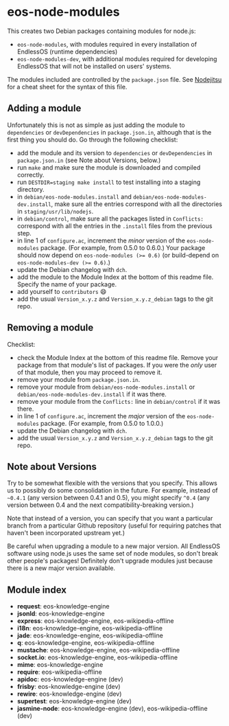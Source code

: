 eos-node-modules
================
This creates two Debian packages containing modules for node.js:

- `eos-node-modules`, with modules required in every installation of EndlessOS (runtime dependencies)
- `eos-node-modules-dev`, with additional modules required for developing EndlessOS that will not be installed on users' systems.

The modules included are controlled by the `package.json` file. See [Nodejitsu](http://package.json.nodejitsu.com/) for a cheat sheet for the syntax of this file.

Adding a module
---------------
Unfortunately this is not as simple as just adding the module to `dependencies` or `devDependencies` in `package.json.in`, although that is the first thing you should do.
Go through the following checklist:

- add the module and its version to `dependencies` or `devDependencies` in `package.json.in` (see Note about Versions, below.)
- run `make` and make sure the module is downloaded and compiled correctly.
- run `DESTDIR=staging make install` to test installing into a staging directory.
- in `debian/eos-node-modules.install` and `debian/eos-node-modules-dev.install`, make sure all the entries correspond with all the directories in `staging/usr/lib/nodejs`.
- in `debian/control`, make sure all the packages listed in `Conflicts:` correspond with all the entries in the `.install` files from the previous step.
- in line 1 of `configure.ac`, increment the *minor* version of the `eos-node-modules` package. (For example, from 0.5.0 to 0.6.0.) Your package should now depend on `eos-node-modules (>= 0.6)` (or build-depend on `eos-node-modules-dev (>= 0.6)`.)
- update the Debian changelog with `dch`.
- add the module to the Module Index at the bottom of this readme file. Specify the name of your package.
- add yourself to `contributors` :smile:
- add the usual `Version_x.y.z` and `Version_x.y.z_debian` tags to the git repo.

Removing a module
-----------------
Checklist:

- check the Module Index at the bottom of this readme file. Remove your package from that module's list of packages. If you were the *only* user of that module, then you may proceed to remove it.
- remove your module from `package.json.in`.
- remove your module from `debian/eos-node-modules.install` or `debian/eos-node-modules-dev.install` if it was there.
- remove your module from the `Conflicts:` line in `debian/control` if it was there.
- in line 1 of `configure.ac`, increment the *major* version of the `eos-node-modules` package. (For example, from 0.5.0 to 1.0.0.)
- update the Debian changelog with `dch`.
- add the usual `Version_x.y.z` and `Version_x.y.z_debian` tags to the git repo.

Note about Versions
-------------------
Try to be somewhat flexible with the versions that you specify.
This allows us to possibly do some consolidation in the future.
For example, instead of `~0.4.1` (any version between 0.4.1 and 0.5), you might specify `^0.4` (any version between 0.4 and the next compatibility-breaking version.)

Note that instead of a version, you can specify that you want a particular branch from a particular Github repository (useful for requiring patches that haven't been incorporated upstream yet.)

Be careful when upgrading a module to a new major version.
All EndlessOS software using node.js uses the same set of node modules, so don't break other people's packages!
Definitely don't upgrade modules just because there is a new major version available.

Module index
------------
- **request**: eos-knowledge-engine
- **jsonld**: eos-knowledge-engine
- **express**: eos-knowledge-engine, eos-wikipedia-offline
- **i18n**: eos-knowledge-engine, eos-wikipedia-offline
- **jade**: eos-knowledge-engine, eos-wikipedia-offline
- **q**: eos-knowledge-engine, eos-wikipedia-offline
- **mustache**: eos-knowledge-engine, eos-wikipedia-offline
- **socket.io**: eos-knowledge-engine, eos-wikipedia-offline
- **mime**: eos-knowledge-engine
- **require**: eos-wikipedia-offline
- **apidoc**: eos-knowledge-engine (dev)
- **frisby**: eos-knowledge-engine (dev)
- **rewire**: eos-knowledge-engine (dev)
- **supertest**: eos-knowledge-engine (dev)
- **jasmine-node**: eos-knowledge-engine (dev), eos-wikipedia-offline (dev)


